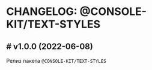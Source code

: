# CHANGELOG: @CONSOLE-KIT/TEXT-STYLES

## # v1.0.0 (2022-06-08)

Релиз пакета `@CONSOLE-KIT/TEXT-STYLES`
